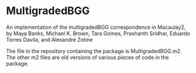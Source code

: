# MultigradedBGG
An implementation of the multigradedBGG correspondence in Macaulay2, by Maya Banks, Michael K. Brown, Tara Gomes, Prashanth Sridhar,
Eduardo Torres Davila, and Alexandre Zotine

The file in the repository containing the package is MultigradedBGG.m2. The other m2 files are old versions of various pieces of code in the package.


